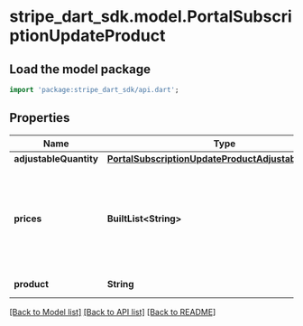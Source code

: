 # stripe_dart_sdk.model.PortalSubscriptionUpdateProduct

## Load the model package
```dart
import 'package:stripe_dart_sdk/api.dart';
```

## Properties
Name | Type | Description | Notes
------------ | ------------- | ------------- | -------------
**adjustableQuantity** | [**PortalSubscriptionUpdateProductAdjustableQuantity**](PortalSubscriptionUpdateProductAdjustableQuantity.md) |  | 
**prices** | **BuiltList&lt;String&gt;** | The list of price IDs which, when subscribed to, a subscription can be updated. | 
**product** | **String** | The product ID. | 

[[Back to Model list]](../README.md#documentation-for-models) [[Back to API list]](../README.md#documentation-for-api-endpoints) [[Back to README]](../README.md)



